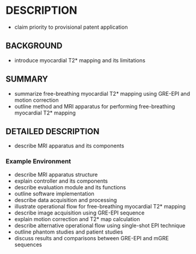 # DESCRIPTION

- claim priority to provisional patent application

## BACKGROUND

- introduce myocardial T2* mapping and its limitations

## SUMMARY

- summarize free-breathing myocardial T2* mapping using GRE-EPI and motion correction
- outline method and MRI apparatus for performing free-breathing myocardial T2* mapping

## DETAILED DESCRIPTION

- describe MRI apparatus and its components

### Example Environment

- describe MRI apparatus structure
- explain controller and its components
- describe evaluation module and its functions
- outline software implementation
- describe data acquisition and processing
- illustrate operational flow for free-breathing myocardial T2* mapping
- describe image acquisition using GRE-EPI sequence
- explain motion correction and T2* map calculation
- describe alternative operational flow using single-shot EPI technique
- outline phantom studies and patient studies
- discuss results and comparisons between GRE-EPI and mGRE sequences


